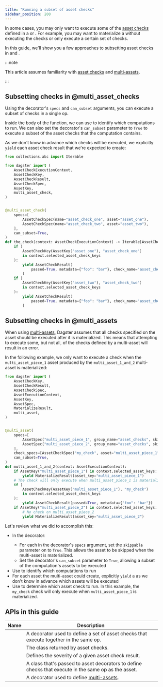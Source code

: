 ```yaml
---
title: "Running a subset of asset checks"
sidebar_position: 200
---
```


In some cases, you may only want to execute some of the [asset checks](asset-checks) defined in a <PyObject object="multi_asset" decorator /> or <PyObject object="multi_asset_check" decorator />. For example, you may want to materialize a <PyObject object="multi_asset" decorator /> without executing the checks or only execute a certain set of checks.

In this guide, we'll show you a few approaches to subsetting asset checks in <PyObject object="multi_asset_check" decorator pluralize /> and <PyObject object="multi_asset" decorator pluralize />.

:::note

This article assumes familiarity with [asset checks](asset-checks) and [multi-assets](/guides/build/assets/multi-assets).

:::

## Subsetting checks in @multi_asset_checks

Using the <PyObject object="multi_asset_check" decorator /> decorator's `specs` and `can_subset` arguments, you can execute a subset of checks in a single op.

Inside the body of the function, we can use <PyObject object="AssetCheckExecutionContext" displayText="AssetCheckExecutionContext.selected_asset_check_keys" /> to identify which computations to run. We can also set the decorator's `can_subset` parameter to `True` to execute a subset of the asset checks that the computation contains.

As we don't know in advance which checks will be executed, we explicitly `yield` each asset check result that we're expected to create:

```python file=/concepts/assets/asset_checks/subset_multi_asset_check.py
from collections.abc import Iterable

from dagster import (
    AssetCheckExecutionContext,
    AssetCheckKey,
    AssetCheckResult,
    AssetCheckSpec,
    AssetKey,
    multi_asset_check,
)


@multi_asset_check(
    specs=[
        AssetCheckSpec(name="asset_check_one", asset="asset_one"),
        AssetCheckSpec(name="asset_check_two", asset="asset_two"),
    ],
    can_subset=True,
)
def the_check(context: AssetCheckExecutionContext) -> Iterable[AssetCheckResult]:
    if (
        AssetCheckKey(AssetKey("asset_one"), "asset_check_one")
        in context.selected_asset_check_keys
    ):
        yield AssetCheckResult(
            passed=True, metadata={"foo": "bar"}, check_name="asset_check_one"
        )
    if (
        AssetCheckKey(AssetKey("asset_two"), "asset_check_two")
        in context.selected_asset_check_keys
    ):
        yield AssetCheckResult(
            passed=True, metadata={"foo": "bar"}, check_name="asset_check_two"
        )
```

## Subsetting checks in @multi_assets

When using [multi-assets](/guides/build/assets/multi-assets), Dagster assumes that all checks specified on the asset should be executed after it is materialized. This means that attempting to execute some, but not all, of the checks defined by a multi-asset will result in an error.

In the following example, we only want to execute a check when the `multi_asset_piece_1` asset produced by the `multi_asset_1_and_2` multi-asset is materialized:

```python file=/concepts/assets/asset_checks/subset_check_multi_asset.py
from dagster import (
    AssetCheckKey,
    AssetCheckResult,
    AssetCheckSpec,
    AssetExecutionContext,
    AssetKey,
    AssetSpec,
    MaterializeResult,
    multi_asset,
)


@multi_asset(
    specs=[
        AssetSpec("multi_asset_piece_1", group_name="asset_checks", skippable=True),
        AssetSpec("multi_asset_piece_2", group_name="asset_checks", skippable=True),
    ],
    check_specs=[AssetCheckSpec("my_check", asset="multi_asset_piece_1")],
    can_subset=True,
)
def multi_asset_1_and_2(context: AssetExecutionContext):
    if AssetKey("multi_asset_piece_1") in context.selected_asset_keys:
        yield MaterializeResult(asset_key="multi_asset_piece_1")
    # The check will only execute when multi_asset_piece_1 is materialized
    if (
        AssetCheckKey(AssetKey("multi_asset_piece_1"), "my_check")
        in context.selected_asset_check_keys
    ):
        yield AssetCheckResult(passed=True, metadata={"foo": "bar"})
    if AssetKey("multi_asset_piece_2") in context.selected_asset_keys:
        # No check on multi_asset_piece_2
        yield MaterializeResult(asset_key="multi_asset_piece_2")
```

Let's review what we did to accomplish this:

- In the <PyObject object="multi_asset" decorator /> decorator:
  - For each <PyObject object="AssetSpec" /> in the decorator's `specs` argument, set the `skippable` parameter on <PyObject object="AssetSpec" /> to `True`. This allows the asset to be skipped when the multi-asset is materialized.
  - Set the decorator's `can_subset` parameter to `True`, allowing a subset of the computation's assets to be executed
- Use <PyObject object="AssetExecutionContext" displayText="AssetExecutionContext.selected_asset_keys" /> to identify which computations to run
- For each asset the multi-asset could create, explicitly `yield` a <PyObject object="MaterializeResult" /> as we don't know in advance which assets will be executed
- Use <PyObject object="AssetExecutionContext" displayText="AssetExecutionContext.selected_asset_check_keys" /> to determine which asset check to run. In this example, the `my_check` check will only execute when `multi_asset_piece_1` is materialized.

## APIs in this guide

| Name                                              | Description                                                                                                                           |
| ------------------------------------------------- | ------------------------------------------------------------------------------------------------------------------------------------- |
| <PyObject object="multi_asset_check" decorator /> | A decorator used to define a set of asset checks that execute together in the same op.               |
| <PyObject object="AssetCheckResult" />            | The class returned by asset checks.                                                                                                   |
| <PyObject object="AssetCheckSeverity" />          | Defines the severity of a given asset check result.                                                                                   |
| <PyObject object="AssetCheckSpec" />              | A class that's passed to asset decorators to define checks that execute in the same op as the asset. |
| <PyObject object="multi_asset" decorator />       | A decorator used to define [multi-assets](/guides/build/assets/multi-assets).                                                             |

